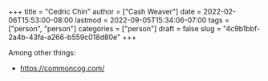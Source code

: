 +++
title = "Cedric Chin"
author = ["Cash Weaver"]
date = 2022-02-06T15:53:00-08:00
lastmod = 2022-09-05T15:34:06-07:00
tags = ["person", "person"]
categories = ["person"]
draft = false
slug = "4c9b1bbf-2a4b-43fa-a266-b559c018d80e"
+++

Among other things:

-   <https://commoncog.com/>
